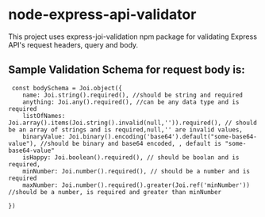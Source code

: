 # node-express-api-validator

This project uses express-joi-validation npm package for validating Express API's request headers, query and body.


## Sample Validation Schema for request body is: 
```
 const bodySchema = Joi.object({
    name: Joi.string().required(), //should be string and required
    anything: Joi.any().required(), //can be any data type and is required
    listOfNames: Joi.array().items(Joi.string().invalid(null,'')).required(), // should be an array of strings and is required,null,'' are invalid values,
    binaryValue: Joi.binary().encoding('base64').default("some-base64-value"), //should be binary and base64 encoded, , default is "some-base64-value"
    isHappy: Joi.boolean().required(), // should be boolan and is required,
    minNumber: Joi.number().required(), // should be a number and is required
    maxNumber: Joi.number().required().greater(Joi.ref('minNumber')) //should be a number, is required and greater than minNumber

})

```
